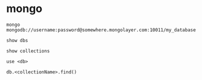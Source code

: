 # mongo

`mongo mongodb://username:password@somewhere.mongolayer.com:10011/my_database`

`show dbs`

`show collections`

`use <db>`

`db.<collectionName>.find()`